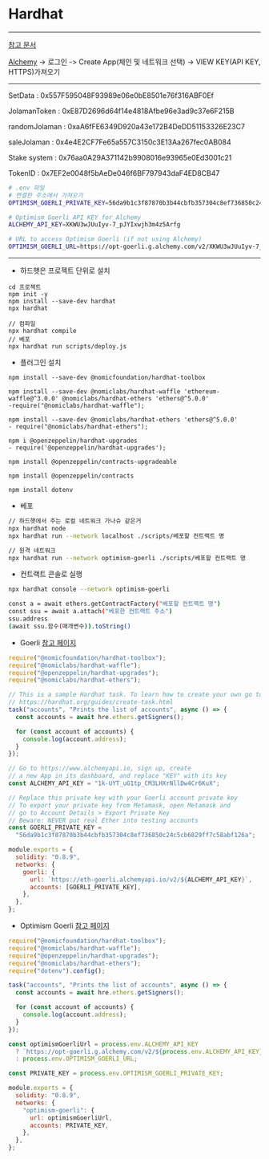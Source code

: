# Hardhat

---

[참고 문서](https://hardhat.org/docs)

[Alchemy](https://dashboard.alchemy.com/) -> 로그인 -> Create App(체인 및 네트워크 선택) -> VIEW KEY(API KEY, HTTPS)가져오기

---

SetData : 0x557F595048F93989e06e0bE8501e76f316ABF0Ef

JolamanToken : 0xE87D2696d64f14e4818Afbe96e3ad9c37e6F215B

randomJolaman : 0xaA6fFE6349D920a43e172B4DeDD51153326E23C7

saleJolaman : 0x4e4E2CF7Fe65a557C3150c3E13Aa267fec0AB084

Stake system : 0x76aa0A29A371142b9908016e93965e0Ed3001c21



TokenID : 0x7EF2e0048f5bAeDe046f6BF797943daF4ED8CB47

```bash
# .env 파일
# 연결한 주소에서 가져오기
OPTIMISM_GOERLI_PRIVATE_KEY=56da9b1c3f87870b3b44cbfb357304c8ef736850c24c5cb6829ff7c58abf126a

# Optimism Goerli API KEY for Alchemy
ALCHEMY_API_KEY=XKWU3wJUuIyv-7_pJYIxwjh3m4z5Arfg

# URL to access Optimism Goerli (if not using Alchemy)
OPTIMISM_GOERLI_URL=https://opt-goerli.g.alchemy.com/v2/XKWU3wJUuIyv-7_pJYIxwjh3m4z5Arfg
```

---

- 하드햇은 프로젝트 단위로 설치

```shell
cd 프로젝트
npm init -y
npm install --save-dev hardhat
npx hardhat

// 컴파일
npx hardhat compile
// 베포
npx hardhat run scripts/deploy.js
```

- 플러그인 설치

``` shell
npm install --save-dev @nomicfoundation/hardhat-toolbox

npm install --save-dev @nomiclabs/hardhat-waffle 'ethereum-waffle@^3.0.0' @nomiclabs/hardhat-ethers 'ethers@^5.0.0'
-require("@nomiclabs/hardhat-waffle");

npm install --save-dev @nomiclabs/hardhat-ethers 'ethers@^5.0.0'
- require("@nomiclabs/hardhat-ethers");

npm i @openzeppelin/hardhat-upgrades
- require('@openzeppelin/hardhat-upgrades');

npm install @openzeppelin/contracts-upgradeable

npm install @openzeppelin/contracts

npm install dotenv
```

- 베포

``` bash
// 하드햇에서 주는 로컬 네트워크 가나슈 같은거
npx hardhat node
npx hardhat run --network localhost ./scripts/베포할 컨트랙트 명

// 원격 네트워크
npx hardhat run --network optimism-goerli ./scripts/베포할 컨트랙트 명
```

- 컨트랙트 콘솔로 실행

``` bash
npx hardhat console --network optimism-goerli

const a = await ethers.getContractFactory("베포할 컨트랙트 명")
const ssu = await a.attach("베포한 컨트랙트 주소")
ssu.address
(await ssu.함수(매개변수)).toString()
```

- Goerli
  [참고 페이지](https://hardhat.org/tutorial/deploying-to-a-live-network)

``` js
require("@nomicfoundation/hardhat-toolbox");
require("@nomiclabs/hardhat-waffle");
require("@openzeppelin/hardhat-upgrades");
require("@nomiclabs/hardhat-ethers");

// This is a sample Hardhat task. To learn how to create your own go to
// https://hardhat.org/guides/create-task.html
task("accounts", "Prints the list of accounts", async () => {
  const accounts = await hre.ethers.getSigners();

  for (const account of accounts) {
    console.log(account.address);
  }
});

// Go to https://www.alchemyapi.io, sign up, create
// a new App in its dashboard, and replace "KEY" with its key
const ALCHEMY_API_KEY = "1k-UYT_uG1tp_CM3LHXrNllDw4Cr6KuX";

// Replace this private key with your Goerli account private key
// To export your private key from Metamask, open Metamask and
// go to Account Details > Export Private Key
// Beware: NEVER put real Ether into testing accounts
const GOERLI_PRIVATE_KEY =
  "56da9b1c3f87870b3b44cbfb357304c8ef736850c24c5cb6829ff7c58abf126a";

module.exports = {
  solidity: "0.8.9",
  networks: {
    goerli: {
      url: `https://eth-goerli.alchemyapi.io/v2/${ALCHEMY_API_KEY}`,
      accounts: [GOERLI_PRIVATE_KEY],
    },
  },
};

```

- Optimism Goerli
  [참고 페이지](https://github.com/ethereum-optimism/optimism-tutorial/tree/main/getting-started)

``` js
require("@nomicfoundation/hardhat-toolbox");
require("@nomiclabs/hardhat-waffle");
require("@openzeppelin/hardhat-upgrades");
require("@nomiclabs/hardhat-ethers");
require("dotenv").config();

task("accounts", "Prints the list of accounts", async () => {
  const accounts = await hre.ethers.getSigners();

  for (const account of accounts) {
    console.log(account.address);
  }
});

const optimismGoerliUrl = process.env.ALCHEMY_API_KEY
  ? `https://opt-goerli.g.alchemy.com/v2/${process.env.ALCHEMY_API_KEY}`
  : process.env.OPTIMISM_GOERLI_URL;

const PRIVATE_KEY = process.env.OPTIMISM_GOERLI_PRIVATE_KEY;

module.exports = {
  solidity: "0.8.9",
  networks: {
    "optimism-goerli": {
      url: optimismGoerliUrl,
      accounts: PRIVATE_KEY,
    },
  },
};


```

